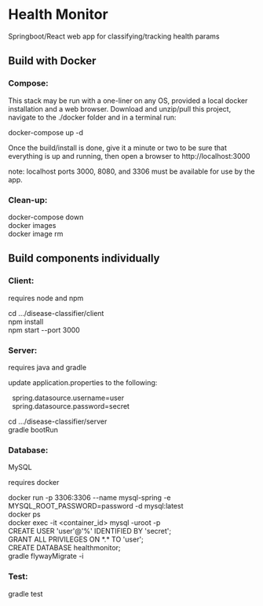 # Health Monitor
Springboot/React web app for classifying/tracking health params


## Build with Docker

### Compose:
This stack may be run with a one-liner on any OS, provided a local docker installation and a web browser. Download and unzip/pull this project, navigate to the ./docker folder and in a terminal run:

docker-compose up -d

Once the build/install is done, give it a minute or two to be sure that everything is up and running, then open a browser to http://localhost:3000

note: localhost ports 3000, 8080, and 3306 must be available for use by the app.  

### Clean-up:

docker-compose down  
docker images  
docker image rm <image id> <image id> <image id>  


## Build components individually

### Client:

requires node and npm

cd .../disease-classifier/client   
npm install  
npm start --port 3000

### Server:

requires java and gradle

update application.properties to the following:  

&nbsp;&nbsp;spring.datasource.username=user  
&nbsp;&nbsp;spring.datasource.password=secret

cd .../disease-classifier/server  
gradle bootRun

### Database:

MySQL

requires docker

docker run -p 3306:3306 --name mysql-spring -e MYSQL_ROOT_PASSWORD=password -d mysql:latest    
docker ps  
docker exec -it <container_id> mysql -uroot -p  
CREATE USER 'user'@'%' IDENTIFIED BY 'secret';   
GRANT ALL PRIVILEGES ON &ast;.&ast; TO 'user';  
CREATE DATABASE healthmonitor;  
gradle flywayMigrate -i   

### Test:

gradle test
